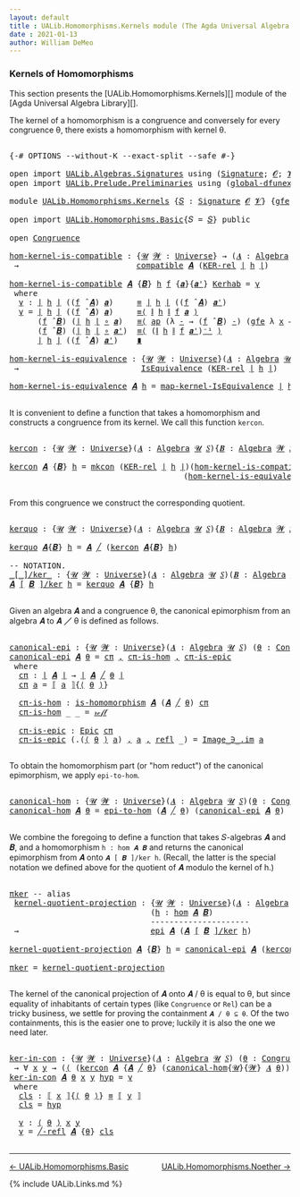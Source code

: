 ```yaml
---
layout: default
title : UALib.Homomorphisms.Kernels module (The Agda Universal Algebra Library)
date : 2021-01-13
author: William DeMeo
---
```


### <a id="kernels-of-homomorphisms">Kernels of Homomorphisms</a>

This section presents the [UALib.Homomorphisms.Kernels][] module of the [Agda Universal Algebra Library][].

The kernel of a homomorphism is a congruence and conversely for every congruence θ, there exists a homomorphism with kernel θ.

<pre class="Agda">

<a id="464" class="Symbol">{-#</a> <a id="468" class="Keyword">OPTIONS</a> <a id="476" class="Pragma">--without-K</a> <a id="488" class="Pragma">--exact-split</a> <a id="502" class="Pragma">--safe</a> <a id="509" class="Symbol">#-}</a>

<a id="514" class="Keyword">open</a> <a id="519" class="Keyword">import</a> <a id="526" href="UALib.Algebras.Signatures.html" class="Module">UALib.Algebras.Signatures</a> <a id="552" class="Keyword">using</a> <a id="558" class="Symbol">(</a><a id="559" href="UALib.Algebras.Signatures.html#1454" class="Function">Signature</a><a id="568" class="Symbol">;</a> <a id="570" href="universes.html#613" class="Generalizable">𝓞</a><a id="571" class="Symbol">;</a> <a id="573" href="universes.html#617" class="Generalizable">𝓥</a><a id="574" class="Symbol">)</a>
<a id="576" class="Keyword">open</a> <a id="581" class="Keyword">import</a> <a id="588" href="UALib.Prelude.Preliminaries.html" class="Module">UALib.Prelude.Preliminaries</a> <a id="616" class="Keyword">using</a> <a id="622" class="Symbol">(</a><a id="623" href="MGS-Subsingleton-Theorems.html#3468" class="Function">global-dfunext</a><a id="637" class="Symbol">)</a>

<a id="640" class="Keyword">module</a> <a id="647" href="UALib.Homomorphisms.Kernels.html" class="Module">UALib.Homomorphisms.Kernels</a> <a id="675" class="Symbol">{</a><a id="676" href="UALib.Homomorphisms.Kernels.html#676" class="Bound">𝑆</a> <a id="678" class="Symbol">:</a> <a id="680" href="UALib.Algebras.Signatures.html#1454" class="Function">Signature</a> <a id="690" href="universes.html#613" class="Generalizable">𝓞</a> <a id="692" href="universes.html#617" class="Generalizable">𝓥</a><a id="693" class="Symbol">}</a> <a id="695" class="Symbol">{</a><a id="696" href="UALib.Homomorphisms.Kernels.html#696" class="Bound">gfe</a> <a id="700" class="Symbol">:</a> <a id="702" href="MGS-Subsingleton-Theorems.html#3468" class="Function">global-dfunext</a><a id="716" class="Symbol">}</a> <a id="718" class="Keyword">where</a>

<a id="725" class="Keyword">open</a> <a id="730" class="Keyword">import</a> <a id="737" href="UALib.Homomorphisms.Basic.html" class="Module">UALib.Homomorphisms.Basic</a><a id="762" class="Symbol">{</a><a id="763" class="Argument">𝑆</a> <a id="765" class="Symbol">=</a> <a id="767" href="UALib.Homomorphisms.Kernels.html#676" class="Bound">𝑆</a><a id="768" class="Symbol">}</a> <a id="770" class="Keyword">public</a>

<a id="778" class="Keyword">open</a> <a id="783" href="UALib.Algebras.Congruences.html#901" class="Module">Congruence</a>

<a id="hom-kernel-is-compatible"></a><a id="795" href="UALib.Homomorphisms.Kernels.html#795" class="Function">hom-kernel-is-compatible</a> <a id="820" class="Symbol">:</a> <a id="822" class="Symbol">{</a><a id="823" href="UALib.Homomorphisms.Kernels.html#823" class="Bound">𝓤</a> <a id="825" href="UALib.Homomorphisms.Kernels.html#825" class="Bound">𝓦</a> <a id="827" class="Symbol">:</a> <a id="829" href="universes.html#551" class="Function">Universe</a><a id="837" class="Symbol">}</a> <a id="839" class="Symbol">→</a> <a id="841" class="Symbol">(</a><a id="842" href="UALib.Homomorphisms.Kernels.html#842" class="Bound">𝑨</a> <a id="844" class="Symbol">:</a> <a id="846" href="UALib.Algebras.Algebras.html#781" class="Function">Algebra</a> <a id="854" href="UALib.Homomorphisms.Kernels.html#823" class="Bound">𝓤</a> <a id="856" href="UALib.Homomorphisms.Kernels.html#676" class="Bound">𝑆</a><a id="857" class="Symbol">){</a><a id="859" href="UALib.Homomorphisms.Kernels.html#859" class="Bound">𝑩</a> <a id="861" class="Symbol">:</a> <a id="863" href="UALib.Algebras.Algebras.html#781" class="Function">Algebra</a> <a id="871" href="UALib.Homomorphisms.Kernels.html#825" class="Bound">𝓦</a> <a id="873" href="UALib.Homomorphisms.Kernels.html#676" class="Bound">𝑆</a><a id="874" class="Symbol">}(</a><a id="876" href="UALib.Homomorphisms.Kernels.html#876" class="Bound">h</a> <a id="878" class="Symbol">:</a> <a id="880" href="UALib.Homomorphisms.Basic.html#2061" class="Function">hom</a> <a id="884" href="UALib.Homomorphisms.Kernels.html#842" class="Bound">𝑨</a> <a id="886" href="UALib.Homomorphisms.Kernels.html#859" class="Bound">𝑩</a><a id="887" class="Symbol">)</a>
 <a id="890" class="Symbol">→</a>                         <a id="916" href="UALib.Algebras.Algebras.html#5556" class="Function">compatible</a> <a id="927" href="UALib.Homomorphisms.Kernels.html#842" class="Bound">𝑨</a> <a id="929" class="Symbol">(</a><a id="930" href="UALib.Relations.Binary.html#1569" class="Function">KER-rel</a> <a id="938" href="UALib.Prelude.Preliminaries.html#10371" class="Function Operator">∣</a> <a id="940" href="UALib.Homomorphisms.Kernels.html#876" class="Bound">h</a> <a id="942" href="UALib.Prelude.Preliminaries.html#10371" class="Function Operator">∣</a><a id="943" class="Symbol">)</a>

<a id="946" href="UALib.Homomorphisms.Kernels.html#795" class="Function">hom-kernel-is-compatible</a> <a id="971" href="UALib.Homomorphisms.Kernels.html#971" class="Bound">𝑨</a> <a id="973" class="Symbol">{</a><a id="974" href="UALib.Homomorphisms.Kernels.html#974" class="Bound">𝑩</a><a id="975" class="Symbol">}</a> <a id="977" href="UALib.Homomorphisms.Kernels.html#977" class="Bound">h</a> <a id="979" href="UALib.Homomorphisms.Kernels.html#979" class="Bound">f</a> <a id="981" class="Symbol">{</a><a id="982" href="UALib.Homomorphisms.Kernels.html#982" class="Bound">𝒂</a><a id="983" class="Symbol">}{</a><a id="985" href="UALib.Homomorphisms.Kernels.html#985" class="Bound">𝒂&#39;</a><a id="987" class="Symbol">}</a> <a id="989" href="UALib.Homomorphisms.Kernels.html#989" class="Bound">Kerhab</a> <a id="996" class="Symbol">=</a> <a id="998" href="UALib.Homomorphisms.Kernels.html#1009" class="Function">γ</a>
 <a id="1001" class="Keyword">where</a>
  <a id="1009" href="UALib.Homomorphisms.Kernels.html#1009" class="Function">γ</a> <a id="1011" class="Symbol">:</a> <a id="1013" href="UALib.Prelude.Preliminaries.html#10371" class="Function Operator">∣</a> <a id="1015" href="UALib.Homomorphisms.Kernels.html#977" class="Bound">h</a> <a id="1017" href="UALib.Prelude.Preliminaries.html#10371" class="Function Operator">∣</a> <a id="1019" class="Symbol">((</a><a id="1021" href="UALib.Homomorphisms.Kernels.html#979" class="Bound">f</a> <a id="1023" href="UALib.Algebras.Algebras.html#2971" class="Function Operator">̂</a> <a id="1025" href="UALib.Homomorphisms.Kernels.html#971" class="Bound">𝑨</a><a id="1026" class="Symbol">)</a> <a id="1028" href="UALib.Homomorphisms.Kernels.html#982" class="Bound">𝒂</a><a id="1029" class="Symbol">)</a>     <a id="1035" href="UALib.Prelude.Preliminaries.html#5654" class="Datatype Operator">≡</a> <a id="1037" href="UALib.Prelude.Preliminaries.html#10371" class="Function Operator">∣</a> <a id="1039" href="UALib.Homomorphisms.Kernels.html#977" class="Bound">h</a> <a id="1041" href="UALib.Prelude.Preliminaries.html#10371" class="Function Operator">∣</a> <a id="1043" class="Symbol">((</a><a id="1045" href="UALib.Homomorphisms.Kernels.html#979" class="Bound">f</a> <a id="1047" href="UALib.Algebras.Algebras.html#2971" class="Function Operator">̂</a> <a id="1049" href="UALib.Homomorphisms.Kernels.html#971" class="Bound">𝑨</a><a id="1050" class="Symbol">)</a> <a id="1052" href="UALib.Homomorphisms.Kernels.html#985" class="Bound">𝒂&#39;</a><a id="1054" class="Symbol">)</a>
  <a id="1058" href="UALib.Homomorphisms.Kernels.html#1009" class="Function">γ</a> <a id="1060" class="Symbol">=</a> <a id="1062" href="UALib.Prelude.Preliminaries.html#10371" class="Function Operator">∣</a> <a id="1064" href="UALib.Homomorphisms.Kernels.html#977" class="Bound">h</a> <a id="1066" href="UALib.Prelude.Preliminaries.html#10371" class="Function Operator">∣</a> <a id="1068" class="Symbol">((</a><a id="1070" href="UALib.Homomorphisms.Kernels.html#979" class="Bound">f</a> <a id="1072" href="UALib.Algebras.Algebras.html#2971" class="Function Operator">̂</a> <a id="1074" href="UALib.Homomorphisms.Kernels.html#971" class="Bound">𝑨</a><a id="1075" class="Symbol">)</a> <a id="1077" href="UALib.Homomorphisms.Kernels.html#982" class="Bound">𝒂</a><a id="1078" class="Symbol">)</a>     <a id="1084" href="MGS-MLTT.html#5997" class="Function Operator">≡⟨</a> <a id="1087" href="UALib.Prelude.Preliminaries.html#10452" class="Function Operator">∥</a> <a id="1089" href="UALib.Homomorphisms.Kernels.html#977" class="Bound">h</a> <a id="1091" href="UALib.Prelude.Preliminaries.html#10452" class="Function Operator">∥</a> <a id="1093" href="UALib.Homomorphisms.Kernels.html#979" class="Bound">f</a> <a id="1095" href="UALib.Homomorphisms.Kernels.html#982" class="Bound">𝒂</a> <a id="1097" href="MGS-MLTT.html#5997" class="Function Operator">⟩</a>
      <a id="1105" class="Symbol">(</a><a id="1106" href="UALib.Homomorphisms.Kernels.html#979" class="Bound">f</a> <a id="1108" href="UALib.Algebras.Algebras.html#2971" class="Function Operator">̂</a> <a id="1110" href="UALib.Homomorphisms.Kernels.html#974" class="Bound">𝑩</a><a id="1111" class="Symbol">)</a> <a id="1113" class="Symbol">(</a><a id="1114" href="UALib.Prelude.Preliminaries.html#10371" class="Function Operator">∣</a> <a id="1116" href="UALib.Homomorphisms.Kernels.html#977" class="Bound">h</a> <a id="1118" href="UALib.Prelude.Preliminaries.html#10371" class="Function Operator">∣</a> <a id="1120" href="MGS-MLTT.html#3813" class="Function Operator">∘</a> <a id="1122" href="UALib.Homomorphisms.Kernels.html#982" class="Bound">𝒂</a><a id="1123" class="Symbol">)</a>   <a id="1127" href="MGS-MLTT.html#5997" class="Function Operator">≡⟨</a> <a id="1130" href="MGS-MLTT.html#6613" class="Function">ap</a> <a id="1133" class="Symbol">(λ</a> <a id="1136" href="UALib.Homomorphisms.Kernels.html#1136" class="Bound">-</a> <a id="1138" class="Symbol">→</a> <a id="1140" class="Symbol">(</a><a id="1141" href="UALib.Homomorphisms.Kernels.html#979" class="Bound">f</a> <a id="1143" href="UALib.Algebras.Algebras.html#2971" class="Function Operator">̂</a> <a id="1145" href="UALib.Homomorphisms.Kernels.html#974" class="Bound">𝑩</a><a id="1146" class="Symbol">)</a> <a id="1148" href="UALib.Homomorphisms.Kernels.html#1136" class="Bound">-</a><a id="1149" class="Symbol">)</a> <a id="1151" class="Symbol">(</a><a id="1152" href="UALib.Homomorphisms.Kernels.html#696" class="Bound">gfe</a> <a id="1156" class="Symbol">λ</a> <a id="1158" href="UALib.Homomorphisms.Kernels.html#1158" class="Bound">x</a> <a id="1160" class="Symbol">→</a> <a id="1162" href="UALib.Homomorphisms.Kernels.html#989" class="Bound">Kerhab</a> <a id="1169" href="UALib.Homomorphisms.Kernels.html#1158" class="Bound">x</a><a id="1170" class="Symbol">)</a> <a id="1172" href="MGS-MLTT.html#5997" class="Function Operator">⟩</a>
      <a id="1180" class="Symbol">(</a><a id="1181" href="UALib.Homomorphisms.Kernels.html#979" class="Bound">f</a> <a id="1183" href="UALib.Algebras.Algebras.html#2971" class="Function Operator">̂</a> <a id="1185" href="UALib.Homomorphisms.Kernels.html#974" class="Bound">𝑩</a><a id="1186" class="Symbol">)</a> <a id="1188" class="Symbol">(</a><a id="1189" href="UALib.Prelude.Preliminaries.html#10371" class="Function Operator">∣</a> <a id="1191" href="UALib.Homomorphisms.Kernels.html#977" class="Bound">h</a> <a id="1193" href="UALib.Prelude.Preliminaries.html#10371" class="Function Operator">∣</a> <a id="1195" href="MGS-MLTT.html#3813" class="Function Operator">∘</a> <a id="1197" href="UALib.Homomorphisms.Kernels.html#985" class="Bound">𝒂&#39;</a><a id="1199" class="Symbol">)</a>  <a id="1202" href="MGS-MLTT.html#5997" class="Function Operator">≡⟨</a> <a id="1205" class="Symbol">(</a><a id="1206" href="UALib.Prelude.Preliminaries.html#10452" class="Function Operator">∥</a> <a id="1208" href="UALib.Homomorphisms.Kernels.html#977" class="Bound">h</a> <a id="1210" href="UALib.Prelude.Preliminaries.html#10452" class="Function Operator">∥</a> <a id="1212" href="UALib.Homomorphisms.Kernels.html#979" class="Bound">f</a> <a id="1214" href="UALib.Homomorphisms.Kernels.html#985" class="Bound">𝒂&#39;</a><a id="1216" class="Symbol">)</a><a id="1217" href="MGS-MLTT.html#6125" class="Function Operator">⁻¹</a> <a id="1220" href="MGS-MLTT.html#5997" class="Function Operator">⟩</a>
      <a id="1228" href="UALib.Prelude.Preliminaries.html#10371" class="Function Operator">∣</a> <a id="1230" href="UALib.Homomorphisms.Kernels.html#977" class="Bound">h</a> <a id="1232" href="UALib.Prelude.Preliminaries.html#10371" class="Function Operator">∣</a> <a id="1234" class="Symbol">((</a><a id="1236" href="UALib.Homomorphisms.Kernels.html#979" class="Bound">f</a> <a id="1238" href="UALib.Algebras.Algebras.html#2971" class="Function Operator">̂</a> <a id="1240" href="UALib.Homomorphisms.Kernels.html#971" class="Bound">𝑨</a><a id="1241" class="Symbol">)</a> <a id="1243" href="UALib.Homomorphisms.Kernels.html#985" class="Bound">𝒂&#39;</a><a id="1245" class="Symbol">)</a>    <a id="1250" href="MGS-MLTT.html#6079" class="Function Operator">∎</a>

<a id="hom-kernel-is-equivalence"></a><a id="1253" href="UALib.Homomorphisms.Kernels.html#1253" class="Function">hom-kernel-is-equivalence</a> <a id="1279" class="Symbol">:</a> <a id="1281" class="Symbol">{</a><a id="1282" href="UALib.Homomorphisms.Kernels.html#1282" class="Bound">𝓤</a> <a id="1284" href="UALib.Homomorphisms.Kernels.html#1284" class="Bound">𝓦</a> <a id="1286" class="Symbol">:</a> <a id="1288" href="universes.html#551" class="Function">Universe</a><a id="1296" class="Symbol">}(</a><a id="1298" href="UALib.Homomorphisms.Kernels.html#1298" class="Bound">𝑨</a> <a id="1300" class="Symbol">:</a> <a id="1302" href="UALib.Algebras.Algebras.html#781" class="Function">Algebra</a> <a id="1310" href="UALib.Homomorphisms.Kernels.html#1282" class="Bound">𝓤</a> <a id="1312" href="UALib.Homomorphisms.Kernels.html#676" class="Bound">𝑆</a><a id="1313" class="Symbol">){</a><a id="1315" href="UALib.Homomorphisms.Kernels.html#1315" class="Bound">𝑩</a> <a id="1317" class="Symbol">:</a> <a id="1319" href="UALib.Algebras.Algebras.html#781" class="Function">Algebra</a> <a id="1327" href="UALib.Homomorphisms.Kernels.html#1284" class="Bound">𝓦</a> <a id="1329" href="UALib.Homomorphisms.Kernels.html#676" class="Bound">𝑆</a><a id="1330" class="Symbol">}(</a><a id="1332" href="UALib.Homomorphisms.Kernels.html#1332" class="Bound">h</a> <a id="1334" class="Symbol">:</a> <a id="1336" href="UALib.Homomorphisms.Basic.html#2061" class="Function">hom</a> <a id="1340" href="UALib.Homomorphisms.Kernels.html#1298" class="Bound">𝑨</a> <a id="1342" href="UALib.Homomorphisms.Kernels.html#1315" class="Bound">𝑩</a><a id="1343" class="Symbol">)</a>
 <a id="1346" class="Symbol">→</a>                          <a id="1373" href="UALib.Relations.Equivalences.html#668" class="Record">IsEquivalence</a> <a id="1387" class="Symbol">(</a><a id="1388" href="UALib.Relations.Binary.html#1569" class="Function">KER-rel</a> <a id="1396" href="UALib.Prelude.Preliminaries.html#10371" class="Function Operator">∣</a> <a id="1398" href="UALib.Homomorphisms.Kernels.html#1332" class="Bound">h</a> <a id="1400" href="UALib.Prelude.Preliminaries.html#10371" class="Function Operator">∣</a><a id="1401" class="Symbol">)</a>

<a id="1404" href="UALib.Homomorphisms.Kernels.html#1253" class="Function">hom-kernel-is-equivalence</a> <a id="1430" href="UALib.Homomorphisms.Kernels.html#1430" class="Bound">𝑨</a> <a id="1432" href="UALib.Homomorphisms.Kernels.html#1432" class="Bound">h</a> <a id="1434" class="Symbol">=</a> <a id="1436" href="UALib.Relations.Equivalences.html#1148" class="Function">map-kernel-IsEquivalence</a> <a id="1461" href="UALib.Prelude.Preliminaries.html#10371" class="Function Operator">∣</a> <a id="1463" href="UALib.Homomorphisms.Kernels.html#1432" class="Bound">h</a> <a id="1465" href="UALib.Prelude.Preliminaries.html#10371" class="Function Operator">∣</a>

</pre>

It is convenient to define a function that takes a homomorphism and constructs a congruence from its kernel.  We call this function `kercon`.

<pre class="Agda">

<a id="kercon"></a><a id="1637" href="UALib.Homomorphisms.Kernels.html#1637" class="Function">kercon</a> <a id="1644" class="Symbol">:</a> <a id="1646" class="Symbol">{</a><a id="1647" href="UALib.Homomorphisms.Kernels.html#1647" class="Bound">𝓤</a> <a id="1649" href="UALib.Homomorphisms.Kernels.html#1649" class="Bound">𝓦</a> <a id="1651" class="Symbol">:</a> <a id="1653" href="universes.html#551" class="Function">Universe</a><a id="1661" class="Symbol">}(</a><a id="1663" href="UALib.Homomorphisms.Kernels.html#1663" class="Bound">𝑨</a> <a id="1665" class="Symbol">:</a> <a id="1667" href="UALib.Algebras.Algebras.html#781" class="Function">Algebra</a> <a id="1675" href="UALib.Homomorphisms.Kernels.html#1647" class="Bound">𝓤</a> <a id="1677" href="UALib.Homomorphisms.Kernels.html#676" class="Bound">𝑆</a><a id="1678" class="Symbol">){</a><a id="1680" href="UALib.Homomorphisms.Kernels.html#1680" class="Bound">𝑩</a> <a id="1682" class="Symbol">:</a> <a id="1684" href="UALib.Algebras.Algebras.html#781" class="Function">Algebra</a> <a id="1692" href="UALib.Homomorphisms.Kernels.html#1649" class="Bound">𝓦</a> <a id="1694" href="UALib.Homomorphisms.Kernels.html#676" class="Bound">𝑆</a><a id="1695" class="Symbol">}(</a><a id="1697" href="UALib.Homomorphisms.Kernels.html#1697" class="Bound">h</a> <a id="1699" class="Symbol">:</a> <a id="1701" href="UALib.Homomorphisms.Basic.html#2061" class="Function">hom</a> <a id="1705" href="UALib.Homomorphisms.Kernels.html#1663" class="Bound">𝑨</a> <a id="1707" href="UALib.Homomorphisms.Kernels.html#1680" class="Bound">𝑩</a><a id="1708" class="Symbol">)</a> <a id="1710" class="Symbol">→</a> <a id="1712" href="UALib.Algebras.Congruences.html#901" class="Record">Congruence</a> <a id="1723" href="UALib.Homomorphisms.Kernels.html#1663" class="Bound">𝑨</a>

<a id="1726" href="UALib.Homomorphisms.Kernels.html#1637" class="Function">kercon</a> <a id="1733" href="UALib.Homomorphisms.Kernels.html#1733" class="Bound">𝑨</a> <a id="1735" class="Symbol">{</a><a id="1736" href="UALib.Homomorphisms.Kernels.html#1736" class="Bound">𝑩</a><a id="1737" class="Symbol">}</a> <a id="1739" href="UALib.Homomorphisms.Kernels.html#1739" class="Bound">h</a> <a id="1741" class="Symbol">=</a> <a id="1743" href="UALib.Algebras.Congruences.html#980" class="InductiveConstructor">mkcon</a> <a id="1749" class="Symbol">(</a><a id="1750" href="UALib.Relations.Binary.html#1569" class="Function">KER-rel</a> <a id="1758" href="UALib.Prelude.Preliminaries.html#10371" class="Function Operator">∣</a> <a id="1760" href="UALib.Homomorphisms.Kernels.html#1739" class="Bound">h</a> <a id="1762" href="UALib.Prelude.Preliminaries.html#10371" class="Function Operator">∣</a><a id="1763" class="Symbol">)(</a><a id="1765" href="UALib.Homomorphisms.Kernels.html#795" class="Function">hom-kernel-is-compatible</a> <a id="1790" href="UALib.Homomorphisms.Kernels.html#1733" class="Bound">𝑨</a> <a id="1792" class="Symbol">{</a><a id="1793" href="UALib.Homomorphisms.Kernels.html#1736" class="Bound">𝑩</a><a id="1794" class="Symbol">}</a> <a id="1796" href="UALib.Homomorphisms.Kernels.html#1739" class="Bound">h</a><a id="1797" class="Symbol">)</a>
                                     <a id="1836" class="Symbol">(</a><a id="1837" href="UALib.Homomorphisms.Kernels.html#1253" class="Function">hom-kernel-is-equivalence</a> <a id="1863" href="UALib.Homomorphisms.Kernels.html#1733" class="Bound">𝑨</a> <a id="1865" class="Symbol">{</a><a id="1866" href="UALib.Homomorphisms.Kernels.html#1736" class="Bound">𝑩</a><a id="1867" class="Symbol">}</a> <a id="1869" href="UALib.Homomorphisms.Kernels.html#1739" class="Bound">h</a><a id="1870" class="Symbol">)</a>

</pre>

From this congruence we construct the corresponding quotient.

<pre class="Agda">

<a id="kerquo"></a><a id="1962" href="UALib.Homomorphisms.Kernels.html#1962" class="Function">kerquo</a> <a id="1969" class="Symbol">:</a> <a id="1971" class="Symbol">{</a><a id="1972" href="UALib.Homomorphisms.Kernels.html#1972" class="Bound">𝓤</a> <a id="1974" href="UALib.Homomorphisms.Kernels.html#1974" class="Bound">𝓦</a> <a id="1976" class="Symbol">:</a> <a id="1978" href="universes.html#551" class="Function">Universe</a><a id="1986" class="Symbol">}(</a><a id="1988" href="UALib.Homomorphisms.Kernels.html#1988" class="Bound">𝑨</a> <a id="1990" class="Symbol">:</a> <a id="1992" href="UALib.Algebras.Algebras.html#781" class="Function">Algebra</a> <a id="2000" href="UALib.Homomorphisms.Kernels.html#1972" class="Bound">𝓤</a> <a id="2002" href="UALib.Homomorphisms.Kernels.html#676" class="Bound">𝑆</a><a id="2003" class="Symbol">){</a><a id="2005" href="UALib.Homomorphisms.Kernels.html#2005" class="Bound">𝑩</a> <a id="2007" class="Symbol">:</a> <a id="2009" href="UALib.Algebras.Algebras.html#781" class="Function">Algebra</a> <a id="2017" href="UALib.Homomorphisms.Kernels.html#1974" class="Bound">𝓦</a> <a id="2019" href="UALib.Homomorphisms.Kernels.html#676" class="Bound">𝑆</a><a id="2020" class="Symbol">}(</a><a id="2022" href="UALib.Homomorphisms.Kernels.html#2022" class="Bound">h</a> <a id="2024" class="Symbol">:</a> <a id="2026" href="UALib.Homomorphisms.Basic.html#2061" class="Function">hom</a> <a id="2030" href="UALib.Homomorphisms.Kernels.html#1988" class="Bound">𝑨</a> <a id="2032" href="UALib.Homomorphisms.Kernels.html#2005" class="Bound">𝑩</a><a id="2033" class="Symbol">)</a> <a id="2035" class="Symbol">→</a> <a id="2037" href="UALib.Algebras.Algebras.html#781" class="Function">Algebra</a> <a id="2045" class="Symbol">(</a><a id="2046" href="UALib.Homomorphisms.Kernels.html#1972" class="Bound">𝓤</a> <a id="2048" href="Agda.Primitive.html#636" class="Function Operator">⊔</a> <a id="2050" href="UALib.Homomorphisms.Kernels.html#1974" class="Bound">𝓦</a> <a id="2052" href="universes.html#527" class="Function Operator">⁺</a><a id="2053" class="Symbol">)</a> <a id="2055" href="UALib.Homomorphisms.Kernels.html#676" class="Bound">𝑆</a>

<a id="2058" href="UALib.Homomorphisms.Kernels.html#1962" class="Function">kerquo</a> <a id="2065" href="UALib.Homomorphisms.Kernels.html#2065" class="Bound">𝑨</a><a id="2066" class="Symbol">{</a><a id="2067" href="UALib.Homomorphisms.Kernels.html#2067" class="Bound">𝑩</a><a id="2068" class="Symbol">}</a> <a id="2070" href="UALib.Homomorphisms.Kernels.html#2070" class="Bound">h</a> <a id="2072" class="Symbol">=</a> <a id="2074" href="UALib.Homomorphisms.Kernels.html#2065" class="Bound">𝑨</a> <a id="2076" href="UALib.Algebras.Congruences.html#3105" class="Function Operator">╱</a> <a id="2078" class="Symbol">(</a><a id="2079" href="UALib.Homomorphisms.Kernels.html#1637" class="Function">kercon</a> <a id="2086" href="UALib.Homomorphisms.Kernels.html#2065" class="Bound">𝑨</a><a id="2087" class="Symbol">{</a><a id="2088" href="UALib.Homomorphisms.Kernels.html#2067" class="Bound">𝑩</a><a id="2089" class="Symbol">}</a> <a id="2091" href="UALib.Homomorphisms.Kernels.html#2070" class="Bound">h</a><a id="2092" class="Symbol">)</a>

<a id="2095" class="Comment">-- NOTATION.</a>
<a id="_[_]/ker_"></a><a id="2108" href="UALib.Homomorphisms.Kernels.html#2108" class="Function Operator">_[_]/ker_</a> <a id="2118" class="Symbol">:</a> <a id="2120" class="Symbol">{</a><a id="2121" href="UALib.Homomorphisms.Kernels.html#2121" class="Bound">𝓤</a> <a id="2123" href="UALib.Homomorphisms.Kernels.html#2123" class="Bound">𝓦</a> <a id="2125" class="Symbol">:</a> <a id="2127" href="universes.html#551" class="Function">Universe</a><a id="2135" class="Symbol">}(</a><a id="2137" href="UALib.Homomorphisms.Kernels.html#2137" class="Bound">𝑨</a> <a id="2139" class="Symbol">:</a> <a id="2141" href="UALib.Algebras.Algebras.html#781" class="Function">Algebra</a> <a id="2149" href="UALib.Homomorphisms.Kernels.html#2121" class="Bound">𝓤</a> <a id="2151" href="UALib.Homomorphisms.Kernels.html#676" class="Bound">𝑆</a><a id="2152" class="Symbol">)(</a><a id="2154" href="UALib.Homomorphisms.Kernels.html#2154" class="Bound">𝑩</a> <a id="2156" class="Symbol">:</a> <a id="2158" href="UALib.Algebras.Algebras.html#781" class="Function">Algebra</a> <a id="2166" href="UALib.Homomorphisms.Kernels.html#2123" class="Bound">𝓦</a> <a id="2168" href="UALib.Homomorphisms.Kernels.html#676" class="Bound">𝑆</a><a id="2169" class="Symbol">)(</a><a id="2171" href="UALib.Homomorphisms.Kernels.html#2171" class="Bound">h</a> <a id="2173" class="Symbol">:</a> <a id="2175" href="UALib.Homomorphisms.Basic.html#2061" class="Function">hom</a> <a id="2179" href="UALib.Homomorphisms.Kernels.html#2137" class="Bound">𝑨</a> <a id="2181" href="UALib.Homomorphisms.Kernels.html#2154" class="Bound">𝑩</a><a id="2182" class="Symbol">)</a> <a id="2184" class="Symbol">→</a> <a id="2186" href="UALib.Algebras.Algebras.html#781" class="Function">Algebra</a> <a id="2194" class="Symbol">(</a><a id="2195" href="UALib.Homomorphisms.Kernels.html#2121" class="Bound">𝓤</a> <a id="2197" href="Agda.Primitive.html#636" class="Function Operator">⊔</a> <a id="2199" href="UALib.Homomorphisms.Kernels.html#2123" class="Bound">𝓦</a> <a id="2201" href="universes.html#527" class="Function Operator">⁺</a><a id="2202" class="Symbol">)</a> <a id="2204" href="UALib.Homomorphisms.Kernels.html#676" class="Bound">𝑆</a>
<a id="2206" href="UALib.Homomorphisms.Kernels.html#2206" class="Bound">𝑨</a> <a id="2208" href="UALib.Homomorphisms.Kernels.html#2108" class="Function Operator">[</a> <a id="2210" href="UALib.Homomorphisms.Kernels.html#2210" class="Bound">𝑩</a> <a id="2212" href="UALib.Homomorphisms.Kernels.html#2108" class="Function Operator">]/ker</a> <a id="2218" href="UALib.Homomorphisms.Kernels.html#2218" class="Bound">h</a> <a id="2220" class="Symbol">=</a> <a id="2222" href="UALib.Homomorphisms.Kernels.html#1962" class="Function">kerquo</a> <a id="2229" href="UALib.Homomorphisms.Kernels.html#2206" class="Bound">𝑨</a> <a id="2231" class="Symbol">{</a><a id="2232" href="UALib.Homomorphisms.Kernels.html#2210" class="Bound">𝑩</a><a id="2233" class="Symbol">}</a> <a id="2235" href="UALib.Homomorphisms.Kernels.html#2218" class="Bound">h</a>

</pre>

Given an algebra 𝑨 and a congruence θ, the canonical epimorphism from an algebra 𝑨 to 𝑨 ╱ θ is defined as follows.

<pre class="Agda">

<a id="canonical-epi"></a><a id="2380" href="UALib.Homomorphisms.Kernels.html#2380" class="Function">canonical-epi</a> <a id="2394" class="Symbol">:</a> <a id="2396" class="Symbol">{</a><a id="2397" href="UALib.Homomorphisms.Kernels.html#2397" class="Bound">𝓤</a> <a id="2399" href="UALib.Homomorphisms.Kernels.html#2399" class="Bound">𝓦</a> <a id="2401" class="Symbol">:</a> <a id="2403" href="universes.html#551" class="Function">Universe</a><a id="2411" class="Symbol">}(</a><a id="2413" href="UALib.Homomorphisms.Kernels.html#2413" class="Bound">𝑨</a> <a id="2415" class="Symbol">:</a> <a id="2417" href="UALib.Algebras.Algebras.html#781" class="Function">Algebra</a> <a id="2425" href="UALib.Homomorphisms.Kernels.html#2397" class="Bound">𝓤</a> <a id="2427" href="UALib.Homomorphisms.Kernels.html#676" class="Bound">𝑆</a><a id="2428" class="Symbol">)</a> <a id="2430" class="Symbol">(</a><a id="2431" href="UALib.Homomorphisms.Kernels.html#2431" class="Bound">θ</a> <a id="2433" class="Symbol">:</a> <a id="2435" href="UALib.Algebras.Congruences.html#901" class="Record">Congruence</a><a id="2445" class="Symbol">{</a><a id="2446" href="UALib.Homomorphisms.Kernels.html#2397" class="Bound">𝓤</a><a id="2447" class="Symbol">}{</a><a id="2449" href="UALib.Homomorphisms.Kernels.html#2399" class="Bound">𝓦</a><a id="2450" class="Symbol">}</a> <a id="2452" href="UALib.Homomorphisms.Kernels.html#2413" class="Bound">𝑨</a><a id="2453" class="Symbol">)</a> <a id="2455" class="Symbol">→</a> <a id="2457" href="UALib.Homomorphisms.Basic.html#2776" class="Function">epi</a> <a id="2461" href="UALib.Homomorphisms.Kernels.html#2413" class="Bound">𝑨</a> <a id="2463" class="Symbol">(</a><a id="2464" href="UALib.Homomorphisms.Kernels.html#2413" class="Bound">𝑨</a> <a id="2466" href="UALib.Algebras.Congruences.html#3105" class="Function Operator">╱</a> <a id="2468" href="UALib.Homomorphisms.Kernels.html#2431" class="Bound">θ</a><a id="2469" class="Symbol">)</a>
<a id="2471" href="UALib.Homomorphisms.Kernels.html#2380" class="Function">canonical-epi</a> <a id="2485" href="UALib.Homomorphisms.Kernels.html#2485" class="Bound">𝑨</a> <a id="2487" href="UALib.Homomorphisms.Kernels.html#2487" class="Bound">θ</a> <a id="2489" class="Symbol">=</a> <a id="2491" href="UALib.Homomorphisms.Kernels.html#2528" class="Function">cπ</a> <a id="2494" href="UALib.Prelude.Preliminaries.html#5763" class="InductiveConstructor Operator">,</a> <a id="2496" href="UALib.Homomorphisms.Kernels.html#2576" class="Function">cπ-is-hom</a> <a id="2506" href="UALib.Prelude.Preliminaries.html#5763" class="InductiveConstructor Operator">,</a> <a id="2508" href="UALib.Homomorphisms.Kernels.html#2643" class="Function">cπ-is-epic</a>
 <a id="2520" class="Keyword">where</a>
  <a id="2528" href="UALib.Homomorphisms.Kernels.html#2528" class="Function">cπ</a> <a id="2531" class="Symbol">:</a> <a id="2533" href="UALib.Prelude.Preliminaries.html#10371" class="Function Operator">∣</a> <a id="2535" href="UALib.Homomorphisms.Kernels.html#2485" class="Bound">𝑨</a> <a id="2537" href="UALib.Prelude.Preliminaries.html#10371" class="Function Operator">∣</a> <a id="2539" class="Symbol">→</a> <a id="2541" href="UALib.Prelude.Preliminaries.html#10371" class="Function Operator">∣</a> <a id="2543" href="UALib.Homomorphisms.Kernels.html#2485" class="Bound">𝑨</a> <a id="2545" href="UALib.Algebras.Congruences.html#3105" class="Function Operator">╱</a> <a id="2547" href="UALib.Homomorphisms.Kernels.html#2487" class="Bound">θ</a> <a id="2549" href="UALib.Prelude.Preliminaries.html#10371" class="Function Operator">∣</a>
  <a id="2553" href="UALib.Homomorphisms.Kernels.html#2528" class="Function">cπ</a> <a id="2556" href="UALib.Homomorphisms.Kernels.html#2556" class="Bound">a</a> <a id="2558" class="Symbol">=</a> <a id="2560" href="UALib.Relations.Quotients.html#1701" class="Function Operator">⟦</a> <a id="2562" href="UALib.Homomorphisms.Kernels.html#2556" class="Bound">a</a> <a id="2564" href="UALib.Relations.Quotients.html#1701" class="Function Operator">⟧</a><a id="2565" class="Symbol">{</a><a id="2566" href="UALib.Algebras.Congruences.html#995" class="Field Operator">⟨</a> <a id="2568" href="UALib.Homomorphisms.Kernels.html#2487" class="Bound">θ</a> <a id="2570" href="UALib.Algebras.Congruences.html#995" class="Field Operator">⟩</a><a id="2571" class="Symbol">}</a>

  <a id="2576" href="UALib.Homomorphisms.Kernels.html#2576" class="Function">cπ-is-hom</a> <a id="2586" class="Symbol">:</a> <a id="2588" href="UALib.Homomorphisms.Basic.html#1886" class="Function">is-homomorphism</a> <a id="2604" href="UALib.Homomorphisms.Kernels.html#2485" class="Bound">𝑨</a> <a id="2606" class="Symbol">(</a><a id="2607" href="UALib.Homomorphisms.Kernels.html#2485" class="Bound">𝑨</a> <a id="2609" href="UALib.Algebras.Congruences.html#3105" class="Function Operator">╱</a> <a id="2611" href="UALib.Homomorphisms.Kernels.html#2487" class="Bound">θ</a><a id="2612" class="Symbol">)</a> <a id="2614" href="UALib.Homomorphisms.Kernels.html#2528" class="Function">cπ</a>
  <a id="2619" href="UALib.Homomorphisms.Kernels.html#2576" class="Function">cπ-is-hom</a> <a id="2629" class="Symbol">_</a> <a id="2631" class="Symbol">_</a> <a id="2633" class="Symbol">=</a> <a id="2635" href="UALib.Prelude.Preliminaries.html#5668" class="InductiveConstructor">𝓇ℯ𝒻𝓁</a>

  <a id="2643" href="UALib.Homomorphisms.Kernels.html#2643" class="Function">cπ-is-epic</a> <a id="2654" class="Symbol">:</a> <a id="2656" href="UALib.Prelude.Inverses.html#2388" class="Function">Epic</a> <a id="2661" href="UALib.Homomorphisms.Kernels.html#2528" class="Function">cπ</a>
  <a id="2666" href="UALib.Homomorphisms.Kernels.html#2643" class="Function">cπ-is-epic</a> <a id="2677" class="Symbol">(</a><a id="2678" class="DottedPattern Symbol">.(</a><a id="2680" href="UALib.Algebras.Congruences.html#995" class="DottedPattern Field Operator">⟨</a> <a id="2682" href="UALib.Homomorphisms.Kernels.html#2487" class="DottedPattern Bound">θ</a> <a id="2684" href="UALib.Algebras.Congruences.html#995" class="DottedPattern Field Operator">⟩</a> <a id="2686" href="UALib.Homomorphisms.Kernels.html#2691" class="DottedPattern Bound">a</a><a id="2687" class="DottedPattern Symbol">)</a> <a id="2689" href="UALib.Prelude.Preliminaries.html#5763" class="InductiveConstructor Operator">,</a> <a id="2691" href="UALib.Homomorphisms.Kernels.html#2691" class="Bound">a</a> <a id="2693" href="UALib.Prelude.Preliminaries.html#5763" class="InductiveConstructor Operator">,</a> <a id="2695" href="UALib.Prelude.Preliminaries.html#5690" class="InductiveConstructor">refl</a> <a id="2700" class="Symbol">_)</a> <a id="2703" class="Symbol">=</a> <a id="2705" href="UALib.Prelude.Inverses.html#853" class="InductiveConstructor">Image_∋_.im</a> <a id="2717" href="UALib.Homomorphisms.Kernels.html#2691" class="Bound">a</a>

</pre>

To obtain the homomorphism part (or "hom reduct") of the canonical epimorphism, we apply `epi-to-hom`.

<pre class="Agda">

<a id="canonical-hom"></a><a id="2850" href="UALib.Homomorphisms.Kernels.html#2850" class="Function">canonical-hom</a> <a id="2864" class="Symbol">:</a> <a id="2866" class="Symbol">{</a><a id="2867" href="UALib.Homomorphisms.Kernels.html#2867" class="Bound">𝓤</a> <a id="2869" href="UALib.Homomorphisms.Kernels.html#2869" class="Bound">𝓦</a> <a id="2871" class="Symbol">:</a> <a id="2873" href="universes.html#551" class="Function">Universe</a><a id="2881" class="Symbol">}(</a><a id="2883" href="UALib.Homomorphisms.Kernels.html#2883" class="Bound">𝑨</a> <a id="2885" class="Symbol">:</a> <a id="2887" href="UALib.Algebras.Algebras.html#781" class="Function">Algebra</a> <a id="2895" href="UALib.Homomorphisms.Kernels.html#2867" class="Bound">𝓤</a> <a id="2897" href="UALib.Homomorphisms.Kernels.html#676" class="Bound">𝑆</a><a id="2898" class="Symbol">)(</a><a id="2900" href="UALib.Homomorphisms.Kernels.html#2900" class="Bound">θ</a> <a id="2902" class="Symbol">:</a> <a id="2904" href="UALib.Algebras.Congruences.html#901" class="Record">Congruence</a><a id="2914" class="Symbol">{</a><a id="2915" href="UALib.Homomorphisms.Kernels.html#2867" class="Bound">𝓤</a><a id="2916" class="Symbol">}{</a><a id="2918" href="UALib.Homomorphisms.Kernels.html#2869" class="Bound">𝓦</a><a id="2919" class="Symbol">}</a> <a id="2921" href="UALib.Homomorphisms.Kernels.html#2883" class="Bound">𝑨</a><a id="2922" class="Symbol">)</a> <a id="2924" class="Symbol">→</a> <a id="2926" href="UALib.Homomorphisms.Basic.html#2061" class="Function">hom</a> <a id="2930" href="UALib.Homomorphisms.Kernels.html#2883" class="Bound">𝑨</a> <a id="2932" class="Symbol">(</a><a id="2933" href="UALib.Homomorphisms.Kernels.html#2883" class="Bound">𝑨</a> <a id="2935" href="UALib.Algebras.Congruences.html#3105" class="Function Operator">╱</a> <a id="2937" href="UALib.Homomorphisms.Kernels.html#2900" class="Bound">θ</a><a id="2938" class="Symbol">)</a>
<a id="2940" href="UALib.Homomorphisms.Kernels.html#2850" class="Function">canonical-hom</a> <a id="2954" href="UALib.Homomorphisms.Kernels.html#2954" class="Bound">𝑨</a> <a id="2956" href="UALib.Homomorphisms.Kernels.html#2956" class="Bound">θ</a> <a id="2958" class="Symbol">=</a> <a id="2960" href="UALib.Homomorphisms.Basic.html#3113" class="Function">epi-to-hom</a> <a id="2971" class="Symbol">(</a><a id="2972" href="UALib.Homomorphisms.Kernels.html#2954" class="Bound">𝑨</a> <a id="2974" href="UALib.Algebras.Congruences.html#3105" class="Function Operator">╱</a> <a id="2976" href="UALib.Homomorphisms.Kernels.html#2956" class="Bound">θ</a><a id="2977" class="Symbol">)</a> <a id="2979" class="Symbol">(</a><a id="2980" href="UALib.Homomorphisms.Kernels.html#2380" class="Function">canonical-epi</a> <a id="2994" href="UALib.Homomorphisms.Kernels.html#2954" class="Bound">𝑨</a> <a id="2996" href="UALib.Homomorphisms.Kernels.html#2956" class="Bound">θ</a><a id="2997" class="Symbol">)</a>

</pre>

We combine the foregoing to define a function that takes 𝑆-algebras 𝑨 and 𝑩, and a homomorphism `h : hom 𝑨 𝑩` and returns the canonical epimorphism from 𝑨 onto `𝑨 [ 𝑩 ]/ker h`. (Recall, the latter is the special notation we defined above for the quotient of 𝑨 modulo the kernel of h.)

<pre class="Agda">

<a id="πker"></a><a id="3312" href="UALib.Homomorphisms.Kernels.html#3312" class="Function">πker</a> <a id="3317" class="Comment">-- alias</a>
 <a id="kernel-quotient-projection"></a><a id="3327" href="UALib.Homomorphisms.Kernels.html#3327" class="Function">kernel-quotient-projection</a> <a id="3354" class="Symbol">:</a> <a id="3356" class="Symbol">{</a><a id="3357" href="UALib.Homomorphisms.Kernels.html#3357" class="Bound">𝓤</a> <a id="3359" href="UALib.Homomorphisms.Kernels.html#3359" class="Bound">𝓦</a> <a id="3361" class="Symbol">:</a> <a id="3363" href="universes.html#551" class="Function">Universe</a><a id="3371" class="Symbol">}(</a><a id="3373" href="UALib.Homomorphisms.Kernels.html#3373" class="Bound">𝑨</a> <a id="3375" class="Symbol">:</a> <a id="3377" href="UALib.Algebras.Algebras.html#781" class="Function">Algebra</a> <a id="3385" href="UALib.Homomorphisms.Kernels.html#3357" class="Bound">𝓤</a> <a id="3387" href="UALib.Homomorphisms.Kernels.html#676" class="Bound">𝑆</a><a id="3388" class="Symbol">){</a><a id="3390" href="UALib.Homomorphisms.Kernels.html#3390" class="Bound">𝑩</a> <a id="3392" class="Symbol">:</a> <a id="3394" href="UALib.Algebras.Algebras.html#781" class="Function">Algebra</a> <a id="3402" href="UALib.Homomorphisms.Kernels.html#3359" class="Bound">𝓦</a> <a id="3404" href="UALib.Homomorphisms.Kernels.html#676" class="Bound">𝑆</a><a id="3405" class="Symbol">}</a>
                              <a id="3437" class="Symbol">(</a><a id="3438" href="UALib.Homomorphisms.Kernels.html#3438" class="Bound">h</a> <a id="3440" class="Symbol">:</a> <a id="3442" href="UALib.Homomorphisms.Basic.html#2061" class="Function">hom</a> <a id="3446" href="UALib.Homomorphisms.Kernels.html#3373" class="Bound">𝑨</a> <a id="3448" href="UALib.Homomorphisms.Kernels.html#3390" class="Bound">𝑩</a><a id="3449" class="Symbol">)</a>
                              <a id="3481" class="Comment">---------------------</a>
 <a id="3504" class="Symbol">→</a>                            <a id="3533" href="UALib.Homomorphisms.Basic.html#2776" class="Function">epi</a> <a id="3537" href="UALib.Homomorphisms.Kernels.html#3373" class="Bound">𝑨</a> <a id="3539" class="Symbol">(</a><a id="3540" href="UALib.Homomorphisms.Kernels.html#3373" class="Bound">𝑨</a> <a id="3542" href="UALib.Homomorphisms.Kernels.html#2108" class="Function Operator">[</a> <a id="3544" href="UALib.Homomorphisms.Kernels.html#3390" class="Bound">𝑩</a> <a id="3546" href="UALib.Homomorphisms.Kernels.html#2108" class="Function Operator">]/ker</a> <a id="3552" href="UALib.Homomorphisms.Kernels.html#3438" class="Bound">h</a><a id="3553" class="Symbol">)</a>

<a id="3556" href="UALib.Homomorphisms.Kernels.html#3327" class="Function">kernel-quotient-projection</a> <a id="3583" href="UALib.Homomorphisms.Kernels.html#3583" class="Bound">𝑨</a> <a id="3585" class="Symbol">{</a><a id="3586" href="UALib.Homomorphisms.Kernels.html#3586" class="Bound">𝑩</a><a id="3587" class="Symbol">}</a> <a id="3589" href="UALib.Homomorphisms.Kernels.html#3589" class="Bound">h</a> <a id="3591" class="Symbol">=</a> <a id="3593" href="UALib.Homomorphisms.Kernels.html#2380" class="Function">canonical-epi</a> <a id="3607" href="UALib.Homomorphisms.Kernels.html#3583" class="Bound">𝑨</a> <a id="3609" class="Symbol">(</a><a id="3610" href="UALib.Homomorphisms.Kernels.html#1637" class="Function">kercon</a> <a id="3617" href="UALib.Homomorphisms.Kernels.html#3583" class="Bound">𝑨</a><a id="3618" class="Symbol">{</a><a id="3619" href="UALib.Homomorphisms.Kernels.html#3586" class="Bound">𝑩</a><a id="3620" class="Symbol">}</a> <a id="3622" href="UALib.Homomorphisms.Kernels.html#3589" class="Bound">h</a><a id="3623" class="Symbol">)</a>

<a id="3626" href="UALib.Homomorphisms.Kernels.html#3312" class="Function">πker</a> <a id="3631" class="Symbol">=</a> <a id="3633" href="UALib.Homomorphisms.Kernels.html#3327" class="Function">kernel-quotient-projection</a>

</pre>


The kernel of the canonical projection of 𝑨 onto 𝑨 / θ is equal to θ, but since equality of inhabitants of certain types (like `Congruence` or `Rel`) can be a tricky business, we settle for proving the containment `𝑨 / θ ⊆ θ`. Of the two containments, this is the easier one to prove; luckily it is also the one we need later.

<pre class="Agda">

<a id="ker-in-con"></a><a id="4016" href="UALib.Homomorphisms.Kernels.html#4016" class="Function">ker-in-con</a> <a id="4027" class="Symbol">:</a> <a id="4029" class="Symbol">{</a><a id="4030" href="UALib.Homomorphisms.Kernels.html#4030" class="Bound">𝓤</a> <a id="4032" href="UALib.Homomorphisms.Kernels.html#4032" class="Bound">𝓦</a> <a id="4034" class="Symbol">:</a> <a id="4036" href="universes.html#551" class="Function">Universe</a><a id="4044" class="Symbol">}(</a><a id="4046" href="UALib.Homomorphisms.Kernels.html#4046" class="Bound">𝑨</a> <a id="4048" class="Symbol">:</a> <a id="4050" href="UALib.Algebras.Algebras.html#781" class="Function">Algebra</a> <a id="4058" href="UALib.Homomorphisms.Kernels.html#4030" class="Bound">𝓤</a> <a id="4060" href="UALib.Homomorphisms.Kernels.html#676" class="Bound">𝑆</a><a id="4061" class="Symbol">)</a> <a id="4063" class="Symbol">(</a><a id="4064" href="UALib.Homomorphisms.Kernels.html#4064" class="Bound">θ</a> <a id="4066" class="Symbol">:</a> <a id="4068" href="UALib.Algebras.Congruences.html#901" class="Record">Congruence</a><a id="4078" class="Symbol">{</a><a id="4079" href="UALib.Homomorphisms.Kernels.html#4030" class="Bound">𝓤</a><a id="4080" class="Symbol">}{</a><a id="4082" href="UALib.Homomorphisms.Kernels.html#4032" class="Bound">𝓦</a><a id="4083" class="Symbol">}</a> <a id="4085" href="UALib.Homomorphisms.Kernels.html#4046" class="Bound">𝑨</a><a id="4086" class="Symbol">)</a>
 <a id="4089" class="Symbol">→</a> <a id="4091" class="Symbol">∀</a> <a id="4093" href="UALib.Homomorphisms.Kernels.html#4093" class="Bound">x</a> <a id="4095" href="UALib.Homomorphisms.Kernels.html#4095" class="Bound">y</a> <a id="4097" class="Symbol">→</a> <a id="4099" class="Symbol">(</a><a id="4100" href="UALib.Algebras.Congruences.html#995" class="Field Operator">⟨</a> <a id="4102" class="Symbol">(</a><a id="4103" href="UALib.Homomorphisms.Kernels.html#1637" class="Function">kercon</a> <a id="4110" href="UALib.Homomorphisms.Kernels.html#4046" class="Bound">𝑨</a> <a id="4112" class="Symbol">{</a><a id="4113" href="UALib.Homomorphisms.Kernels.html#4046" class="Bound">𝑨</a> <a id="4115" href="UALib.Algebras.Congruences.html#3105" class="Function Operator">╱</a> <a id="4117" href="UALib.Homomorphisms.Kernels.html#4064" class="Bound">θ</a><a id="4118" class="Symbol">}</a> <a id="4120" class="Symbol">(</a><a id="4121" href="UALib.Homomorphisms.Kernels.html#2850" class="Function">canonical-hom</a><a id="4134" class="Symbol">{</a><a id="4135" href="UALib.Homomorphisms.Kernels.html#4030" class="Bound">𝓤</a><a id="4136" class="Symbol">}{</a><a id="4138" href="UALib.Homomorphisms.Kernels.html#4032" class="Bound">𝓦</a><a id="4139" class="Symbol">}</a> <a id="4141" href="UALib.Homomorphisms.Kernels.html#4046" class="Bound">𝑨</a> <a id="4143" href="UALib.Homomorphisms.Kernels.html#4064" class="Bound">θ</a><a id="4144" class="Symbol">))</a> <a id="4147" href="UALib.Algebras.Congruences.html#995" class="Field Operator">⟩</a> <a id="4149" href="UALib.Homomorphisms.Kernels.html#4093" class="Bound">x</a> <a id="4151" href="UALib.Homomorphisms.Kernels.html#4095" class="Bound">y</a><a id="4152" class="Symbol">)</a> <a id="4154" class="Symbol">→</a> <a id="4156" class="Symbol">(</a><a id="4157" href="UALib.Algebras.Congruences.html#995" class="Field Operator">⟨</a> <a id="4159" href="UALib.Homomorphisms.Kernels.html#4064" class="Bound">θ</a> <a id="4161" href="UALib.Algebras.Congruences.html#995" class="Field Operator">⟩</a> <a id="4163" href="UALib.Homomorphisms.Kernels.html#4093" class="Bound">x</a> <a id="4165" href="UALib.Homomorphisms.Kernels.html#4095" class="Bound">y</a><a id="4166" class="Symbol">)</a>
<a id="4168" href="UALib.Homomorphisms.Kernels.html#4016" class="Function">ker-in-con</a> <a id="4179" href="UALib.Homomorphisms.Kernels.html#4179" class="Bound">𝑨</a> <a id="4181" href="UALib.Homomorphisms.Kernels.html#4181" class="Bound">θ</a> <a id="4183" href="UALib.Homomorphisms.Kernels.html#4183" class="Bound">x</a> <a id="4185" href="UALib.Homomorphisms.Kernels.html#4185" class="Bound">y</a> <a id="4187" href="UALib.Homomorphisms.Kernels.html#4187" class="Bound">hyp</a> <a id="4191" class="Symbol">=</a> <a id="4193" href="UALib.Homomorphisms.Kernels.html#4246" class="Function">γ</a>
 <a id="4196" class="Keyword">where</a>
  <a id="4204" href="UALib.Homomorphisms.Kernels.html#4204" class="Function">cls</a> <a id="4208" class="Symbol">:</a> <a id="4210" href="UALib.Relations.Quotients.html#1701" class="Function Operator">⟦</a> <a id="4212" href="UALib.Homomorphisms.Kernels.html#4183" class="Bound">x</a> <a id="4214" href="UALib.Relations.Quotients.html#1701" class="Function Operator">⟧</a><a id="4215" class="Symbol">{</a><a id="4216" href="UALib.Algebras.Congruences.html#995" class="Field Operator">⟨</a> <a id="4218" href="UALib.Homomorphisms.Kernels.html#4181" class="Bound">θ</a> <a id="4220" href="UALib.Algebras.Congruences.html#995" class="Field Operator">⟩</a><a id="4221" class="Symbol">}</a> <a id="4223" href="UALib.Prelude.Preliminaries.html#5654" class="Datatype Operator">≡</a> <a id="4225" href="UALib.Relations.Quotients.html#1701" class="Function Operator">⟦</a> <a id="4227" href="UALib.Homomorphisms.Kernels.html#4185" class="Bound">y</a> <a id="4229" href="UALib.Relations.Quotients.html#1701" class="Function Operator">⟧</a>
  <a id="4233" href="UALib.Homomorphisms.Kernels.html#4204" class="Function">cls</a> <a id="4237" class="Symbol">=</a> <a id="4239" href="UALib.Homomorphisms.Kernels.html#4187" class="Bound">hyp</a>

  <a id="4246" href="UALib.Homomorphisms.Kernels.html#4246" class="Function">γ</a> <a id="4248" class="Symbol">:</a> <a id="4250" href="UALib.Algebras.Congruences.html#995" class="Field Operator">⟨</a> <a id="4252" href="UALib.Homomorphisms.Kernels.html#4181" class="Bound">θ</a> <a id="4254" href="UALib.Algebras.Congruences.html#995" class="Field Operator">⟩</a> <a id="4256" href="UALib.Homomorphisms.Kernels.html#4183" class="Bound">x</a> <a id="4258" href="UALib.Homomorphisms.Kernels.html#4185" class="Bound">y</a>
  <a id="4262" href="UALib.Homomorphisms.Kernels.html#4246" class="Function">γ</a> <a id="4264" class="Symbol">=</a> <a id="4266" href="UALib.Algebras.Congruences.html#3912" class="Function">╱-refl</a> <a id="4273" href="UALib.Homomorphisms.Kernels.html#4179" class="Bound">𝑨</a> <a id="4275" class="Symbol">{</a><a id="4276" href="UALib.Homomorphisms.Kernels.html#4181" class="Bound">θ</a><a id="4277" class="Symbol">}</a> <a id="4279" href="UALib.Homomorphisms.Kernels.html#4204" class="Function">cls</a>

</pre>


--------------------------------------

[← UALib.Homomorphisms.Basic](UALib.Homomorphisms.Basic.html)
<span style="float:right;">[UALib.Homomorphisms.Noether →](UALib.Homomorphisms.Noether.html)</span>

{% include UALib.Links.md %}


<!--
θ is contained in the kernel of the canonical projection onto 𝑨 / θ.
con-in-ker : {𝓤 𝓦 : Universe}(𝑨 : Algebra 𝓤 𝑆) (θ : Congruence{𝓤}{𝓦} 𝑨)
 → ∀ x y → (⟨ θ ⟩ x y) → (⟨ (kercon 𝑨 {𝑨 ╱ θ} (canonical-hom{𝓤}{𝓦} 𝑨 θ)) ⟩ x y)
con-in-ker 𝑨 θ x y hyp = γ
 where
  h : hom 𝑨 (𝑨 ╱ θ)
  h = canonical-hom 𝑨 θ

  κ : Congruence 𝑨
  κ = kercon 𝑨 {𝑨 ╱ θ} h

  γ : ⟦ x ⟧ {⟨ θ ⟩}≡ ⟦ y ⟧{⟨ θ ⟩}
  γ = {!!}
-->
